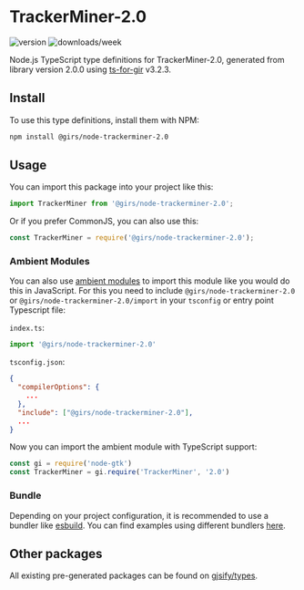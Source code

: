 
# TrackerMiner-2.0

![version](https://img.shields.io/npm/v/@girs/node-trackerminer-2.0)
![downloads/week](https://img.shields.io/npm/dw/@girs/node-trackerminer-2.0)


Node.js TypeScript type definitions for TrackerMiner-2.0, generated from library version 2.0.0 using [ts-for-gir](https://github.com/gjsify/ts-for-gir) v3.2.3.


## Install

To use this type definitions, install them with NPM:
```bash
npm install @girs/node-trackerminer-2.0
```

## Usage

You can import this package into your project like this:
```ts
import TrackerMiner from '@girs/node-trackerminer-2.0';
```

Or if you prefer CommonJS, you can also use this:
```ts
const TrackerMiner = require('@girs/node-trackerminer-2.0');
```

### Ambient Modules

You can also use [ambient modules](https://github.com/gjsify/ts-for-gir/tree/main/packages/cli#ambient-modules) to import this module like you would do this in JavaScript.
For this you need to include `@girs/node-trackerminer-2.0` or `@girs/node-trackerminer-2.0/import` in your `tsconfig` or entry point Typescript file:

`index.ts`:
```ts
import '@girs/node-trackerminer-2.0'
```

`tsconfig.json`:
```json
{
  "compilerOptions": {
    ...
  },
  "include": ["@girs/node-trackerminer-2.0"],
  ...
}
```

Now you can import the ambient module with TypeScript support: 

```ts
const gi = require('node-gtk')
const TrackerMiner = gi.require('TrackerMiner', '2.0')
```


### Bundle

Depending on your project configuration, it is recommended to use a bundler like [esbuild](https://esbuild.github.io/). You can find examples using different bundlers [here](https://github.com/gjsify/ts-for-gir/tree/main/examples).

## Other packages

All existing pre-generated packages can be found on [gjsify/types](https://github.com/gjsify/types).


